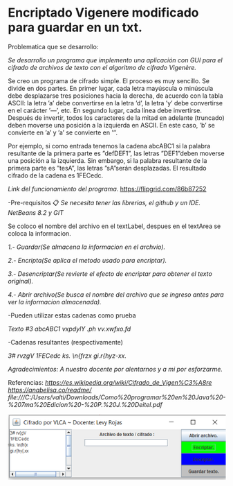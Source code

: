 # Encriptado Vigenere modificado para guardar en un txt.

Problematica que se desarrollo:

*Se desarrollo un programa que implemento una aplicación con GUI para el cifrado de archivos de texto con el algoritmo de cifrado Vigenère.*

Se creo un programa de cifrado simple. El proceso es muy sencillo. Se divide en dos partes.
 En primer lugar, cada letra mayúscula o minúscula debe desplazarse tres posiciones
hacia la derecha, de acuerdo con la tabla ASCII: la letra ’a’ debe convertirse en la letra
’d’, la letra ’y’ debe convertirse en el carácter ’—’, etc. En segundo lugar, cada línea debe
invertirse. Después de invertir, todos los caracteres de la mitad en adelante (truncado) deben
moverse una posición a la izquierda en ASCII. En este caso, ’b’ se convierte en ’a’ y ’a’ se
convierte en ’‘’.

Por ejemplo, si como entrada tenemos la cadena abcABC1 si la palabra resultante de la
primera parte es ”defDEF1”, las letras ”DEF1”deben moverse una posición a la izquierda.
Sin embargo, si la palabra resultante de la primera parte es ”tesA”, las letras ”sA”serán
desplazadas. El resultado cifrado de la cadena es 1FECedc.

*Link del funcionamiento del programa.*
https://flipgrid.com/86b87252

-Pre-requisitos 📋
*Se necesita tener las librerias, el github y un IDE.
NetBeans 8.2 y GIT*

Se coloco el nombre del archivo en el textLabel, despues en el textArea se coloca la informacion.

*1.- Guardar(Se almacena la informacion en el archvio).*

*2.- Encripta(Se aplica el metodo usado para encriptar).*

_3.- Desencriptar(Se revierte el efecto de encriptar para obtener el texto original)._

*4.- Abrir archivo(Se busca el nombre del archivo que se ingreso antes para ver la informacion almacenada).*

-Pueden utilizar estas cadenas como prueba

*Texto #3*
*abcABC1*
*vxpdylY .ph*
*vv.xwfxo.fd*
	
-Cadenas resultantes (respectivamente)

*3# rvzgV*
*1FECedc*
*ks. \n{frzx*
*gi.r{hyz-xx.*

*Agradecimientos: A nuestro docente por alentarnos y a mi por esforzarme.*

Referencias: 
*https://es.wikipedia.org/wiki/Cifrado_de_Vigen%C3%A8re*
*https://anabelisa.co/readme/*
*file:///C:/Users/valti/Downloads/Como%20programar%20en%20Java%20-%207ma%20Edicion%20-%20P.%20J.%20Deitel.pdf*

![](figures/logo_rmarkdown.png)



